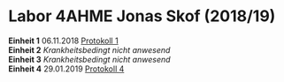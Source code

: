 # Labor 4AHME Jonas Skof (2018/19)

**Einheit 1** 06.11.2018  [Protokoll 1](protokoll_g2_skojom15_06.11.2018.md)    
**Einheit 2**   *Krankheitsbedingt nicht anwesend*  
**Einheit 3**   *Krankheitsbedingt nicht anwesend*  
**Einheit 4** 29.01.2019  [Protokoll 4](protokoll_g2_skojom15_29.01.2019.md) 

  
